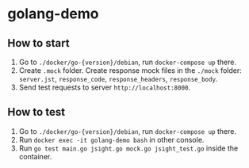 # golang-demo

## How to start

1. Go to `./docker/go-{version}/debian`, run `docker-compose up` there.
2. Create `.mock` folder. Create response mock files in the `./mock` folder:  `server.jst`,
   `response_code`, `response_headers`, `response_body`.
3. Send test requests to server `http://localhost:8000`.

## How to test

1. Go to `./docker/go-{version}/debian`, run `docker-compose up` there.
2. Run `docker exec -it golang-demo bash` in other console.
3. Run `go test main.go jsight.go mock.go jsight_test.go` inside the container.